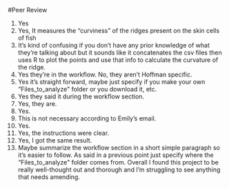 #Peer Review

1. Yes
2. Yes, It measures the “curviness” of the ridges present on the skin cells of fish 
3. It’s kind of confusing if you don’t have any prior knowledge of what they’re talking about but it sounds like it concatenates the csv files then uses R to plot the points and use that info to calculate the curvature of the ridge. 
4. Yes they’re in the workflow. No, they aren’t Hoffman specific.
5. Yes it’s straight forward, maybe just specify if you make your own “Files_to_analyze" folder or you download it, etc. 
6. Yes they said it during the workflow section.
7. Yes, they are.
8. Yes. 
9. This is not necessary according to Emily’s email.
10. Yes.
11. Yes, the instructions were clear.
12. Yes, I got the same result. 
13. Maybe summarize the workflow section in a short simple paragraph so it’s easier to follow. As said in a previous point just specify where the “Files_to_analyze" folder comes from. Overall I found this project to be really well-thought out and thorough and I’m struggling to see anything that needs amending. 
